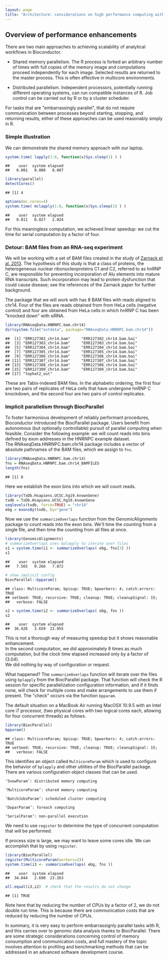 ```yaml
---
layout: page
title: "Architecture: considerations on high performance computing with Bioconductor"
---
```





## Overview of performance enhancements

There are two main approaches to achieving scalability of
analytical workflows in Bioconductor.

- Shared memory parallelism.  The R process is forked an
arbitrary number of times with full copies of the memory
image and computations proceed independently for each image.
Selected results are returned to the master process.  This
is often effective in multicore environments.

- Distributed parallelism.  Independent processors, potentially
running different operating systems, can run compatible instances
of R.  Job control can be carried out by R or by a cluster scheduler.

For tasks that are "embarrassingly parallel", that do not require
communication between processes beyond starting, stopping, and
returning results, either of these approaches can be used
reasonably simply in R.

### Simple illustration

We can demonstrate the shared memory approach with our laptop.


```r
system.time( lapply(1:8, function(x)Sys.sleep(1) ) )
```

```
##    user  system elapsed 
##   0.001   0.000   8.007
```

```r
library(parallel)
detectCores()
```

```
## [1] 4
```

```r
options(mc.cores=4)
system.time( mclapply(1:8, function(x)Sys.sleep(1) ) )
```

```
##    user  system elapsed 
##   0.011   0.027   2.024
```

For this meaningless computation, we achieved linear speedup:
we cut the time for serial computation by a factor of four.

### Detour: BAM files from an RNA-seq experiment

We will be working with a set of BAM files
created in the study of [Zarnack et al. 2013](http://www.pubmedcentral.nih.gov/articlerender.fcgi?artid=3629564&tool=pmcentrez&rendertype=abstract).
The hypothesis of this study is that a class of proteins,
the heterogeneous nuclear ribonucleoproteins C1 and C2,
referred to as hnRNP C, are responsible for preventing
incorporation of Alu elements into mature RNA transcripts.
Such incorporation may lead to protein dysfunction that could
cause disease; see the references of the Zarnack paper for
further background.

The package that we will work with has 8 BAM files with
reads aligned to chr14.  Four of the files are reads obtained from
from HeLa cells (negative control) and four are obtained from
HeLa cells in which hnRNP C has been "knocked down" with siRNA.

```r
library(RNAseqData.HNRNPC.bam.chr14)
dir(system.file("extdata", package="RNAseqData.HNRNPC.bam.chr14"))
```

```
##  [1] "ERR127302_chr14.bam"     "ERR127302_chr14.bam.bai"
##  [3] "ERR127303_chr14.bam"     "ERR127303_chr14.bam.bai"
##  [5] "ERR127304_chr14.bam"     "ERR127304_chr14.bam.bai"
##  [7] "ERR127305_chr14.bam"     "ERR127305_chr14.bam.bai"
##  [9] "ERR127306_chr14.bam"     "ERR127306_chr14.bam.bai"
## [11] "ERR127307_chr14.bam"     "ERR127307_chr14.bam.bai"
## [13] "ERR127308_chr14.bam"     "ERR127308_chr14.bam.bai"
## [15] "ERR127309_chr14.bam"     "ERR127309_chr14.bam.bai"
## [17] "tophat2_out"
```
These are Tabix-indexed BAM files.  In the alphabetic ordering, the
first four are two pairs of replicates of HeLa cells
that have undergone hnRNP C knockdown, and the second four are
two pairs of control replicates.


### Implicit parallelism through BiocParallel

To foster harmonious development of reliably performant procedures,
Bioconductor introduced the BiocParallel package.  Users
benefit from autonomous (but optionally controllable) pursuit
of parallel computing when feasible.  Consider the following
example: we will count reads into bins defined by exon addresses
in the HNRNPC example dataset.  
The RNAseqData.HNRNPC.bam.chr14 package includes a vector
of absolute pathnames of the BAM files, which we assign to `fns`.


```r
library(RNAseqData.HNRNPC.bam.chr14)
fns = RNAseqData.HNRNPC.bam.chr14_BAMFILES
length(fns)
```

```
## [1] 8
```

Here we establish the exon bins into which we will count reads.

```r
library(TxDb.Hsapiens.UCSC.hg19.knownGene)
txdb = TxDb.Hsapiens.UCSC.hg19.knownGene
seqlevels(txdb, force=TRUE) = "chr14"
ebg = exonsBy(txdb, by="gene")
```

Now we use the `summarizeOverlaps` function from
the GenomicAlignments package to count reads into the exon bins.
We'll time the counting from a single file, and then time
the counting from all files at once.

```r
library(GenomicAlignments)
# summarizeOverlaps uses bplapply to iterate over files
s1 = system.time(i1 <- summarizeOverlaps( ebg, fns[3] ))
s1
```

```
##    user  system elapsed 
##   7.565   0.266   7.872
```

```r
# show implicit config
BiocParallel::bpparam()
```

```
## class: MulticoreParam; bpisup: TRUE; bpworkers: 4; catch.errors: TRUE
## setSeed: TRUE; recursive: TRUE; cleanup: TRUE; cleanupSignal: 15;
##   verbose: FALSE
```

```r
s2 = system.time(i2 <- summarizeOverlaps( ebg, fns ))
s2
```

```
##    user  system elapsed 
##  36.426   3.659  23.955
```
This is not a thorough way of measuring speedup but it
shows reasonable enhancement.  
In the second computation, we did approximately 8 times as
much computation, but the clock time elapsed increased only
by a factor of (3.04).  
We did nothing by way of configuration
or request.

What happened?  The `summarizeOverlaps` function will iterate
over the files using `bplapply` from the BiocParallel package.
That function will check the R session 
for specific parallelization configuration information,
and if it finds none, will check for multiple cores
and make arrangements to use them if present.
The "check" occurs via the function `bpparam`.

The default situation on a
MacBook Air running MacOSX 10.9.5 with
an Intel core i7 processor,
(two physical cores with two logical cores each, allowing
for four concurrent threads)
as follows.

```r
library(BiocParallel)
bpparam()
```

```
## class: MulticoreParam; bpisup: TRUE; bpworkers: 4; catch.errors: TRUE
## setSeed: TRUE; recursive: TRUE; cleanup: TRUE; cleanupSignal: 15;
##   verbose: FALSE
```
This identifies an object called `MulticoreParam` which is
used to configure the behavior of `bplapply` and other utilities
of the BiocParallel package.  There are various configuration
object classes that can be used.

```
‘SnowParam’: distributed memory computing

‘MulticoreParam’: shared memory computing

‘BatchJobsParam’: scheduled cluster computing

‘DoparParam’: foreach computing

‘SerialParam’: non-parallel execution
```
We need to use `register` to determine the type of
concurrent computation that will be performed.  

If process size is large, we may want to leave
some cores idle.  We can accomplish that by using `register`.

```r
library(BiocParallel)
register(MulticoreParam(workers=2))
system.time(i3 <- summarizeOverlaps( ebg, fns ))
```

```
##    user  system elapsed 
##  34.044   2.690  23.263
```

```r
all.equal(i3,i2)  # check that the results do not change
```

```
## [1] TRUE
```
Note here that by reducing the number of CPUs by a factor of 2, we
do not double run time.  This is because there are communication
costs that are reduced by reducing the number of CPUs.

In summary, it is very easy to perform embarrassignly parallel
tasks with R, and this carries over to genomic data analysis
thanks to BiocParallel.  There are some strategic considerations
concerning control of memory consumption and communication costs,
and full mastery of the topic involves attention to profiling and
benchmarking methods that can be addressed in an advanced software
development course.



